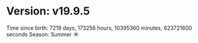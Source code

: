 # Version: v19.9.5
Time since birth: 7219 days, 173256 hours, 10395360 minutes, 623721600 seconds
Season: Summer ☀️
